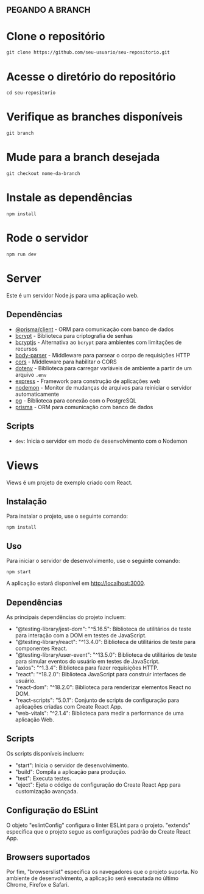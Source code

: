 ## PEGANDO A BRANCH

# Clone o repositório
```
git clone https://github.com/seu-usuario/seu-repositorio.git
```

# Acesse o diretório do repositório
```
cd seu-repositorio
```

# Verifique as branches disponíveis
```
git branch
```

# Mude para a branch desejada
```
git checkout nome-da-branch
```

# Instale as dependências
```
npm install
```

# Rode o servidor
```
npm run dev
```

# Server

Este é um servidor Node.js para uma aplicação web.

## Dependências

- [@prisma/client](https://www.npmjs.com/package/@prisma/client) - ORM para comunicação com banco de dados
- [bcrypt](https://www.npmjs.com/package/bcrypt) - Biblioteca para criptografia de senhas
- [bcryptjs](https://www.npmjs.com/package/bcryptjs) - Alternativa ao `bcrypt` para ambientes com limitações de recursos
- [body-parser](https://www.npmjs.com/package/body-parser) - Middleware para parsear o corpo de requisições HTTP
- [cors](https://www.npmjs.com/package/cors) - Middleware para habilitar o CORS
- [dotenv](https://www.npmjs.com/package/dotenv) - Biblioteca para carregar variáveis de ambiente a partir de um arquivo `.env`
- [express](https://www.npmjs.com/package/express) - Framework para construção de aplicações web
- [nodemon](https://www.npmjs.com/package/nodemon) - Monitor de mudanças de arquivos para reiniciar o servidor automaticamente
- [pg](https://www.npmjs.com/package/pg) - Biblioteca para conexão com o PostgreSQL
- [prisma](https://www.npmjs.com/package/prisma) - ORM para comunicação com banco de dados

## Scripts

- `dev`: Inicia o servidor em modo de desenvolvimento com o Nodemon

# Views

Views é um projeto de exemplo criado com React.

## Instalação

Para instalar o projeto, use o seguinte comando:

```
npm install
```

## Uso

Para iniciar o servidor de desenvolvimento, use o seguinte comando:

```
npm start
```

A aplicação estará disponível em [http://localhost:3000](http://localhost:300).

## Dependências

As principais dependências do projeto incluem:

- "@testing-library/jest-dom": "^5.16.5": Biblioteca de utilitários de teste para interação com a DOM em testes de JavaScript.
- "@testing-library/react": "^13.4.0": Biblioteca de utilitários de teste para componentes React.
- "@testing-library/user-event": "^13.5.0": Biblioteca de utilitários de teste para simular eventos do usuário em testes de JavaScript.
- "axios": "^1.3.4": Biblioteca para fazer requisições HTTP.
- "react": "^18.2.0": Biblioteca JavaScript para construir interfaces de usuário.
- "react-dom": "^18.2.0": Biblioteca para renderizar elementos React no DOM.
- "react-scripts": "5.0.1": Conjunto de scripts de configuração para aplicações criadas com Create React App.
- "web-vitals": "^2.1.4": Biblioteca para medir a performance de uma aplicação Web.

## Scripts

Os scripts disponíveis incluem:

- "start": Inicia o servidor de desenvolvimento.
- "build": Compila a aplicação para produção.
- "test": Executa testes.
- "eject": Ejeta o código de configuração do Create React App para customização avançada.

## Configuração do ESLint

O objeto "eslintConfig" configura o linter ESLint para o projeto. 
"extends" especifica que o projeto segue as configurações padrão do Create React App.

## Browsers suportados

Por fim, "browserslist" especifica os navegadores que o projeto suporta. 
No ambiente de desenvolvimento, a aplicação será executada no último Chrome, Firefox e Safari. 